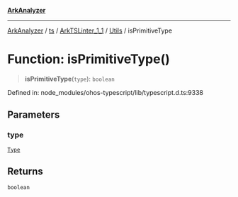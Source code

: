 [**ArkAnalyzer**](../../../../../../../../README.md)

***

[ArkAnalyzer](../../../../../../../../globals.md) / [ts](../../../../../README.md) / [ArkTSLinter\_1\_1](../../../README.md) / [Utils](../README.md) / isPrimitiveType

# Function: isPrimitiveType()

> **isPrimitiveType**(`type`): `boolean`

Defined in: node\_modules/ohos-typescript/lib/typescript.d.ts:9338

## Parameters

### type

[`Type`](../../../../../interfaces/Type.md)

## Returns

`boolean`

